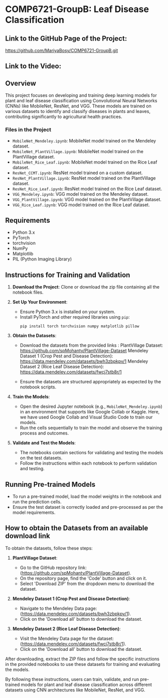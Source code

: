# COMP6721-GroupB: Leaf Disease Classification

## Link to the GitHub Page of the Project: 
https://github.com/MariyaBosy/COMP6721-GroupB.git

## Link to the Video: 

## Overview

This project focuses on developing and training deep learning models for plant and leaf disease classification using Convolutional Neural Networks (CNNs) like MobileNet, ResNet, and VGG. These models are trained on various datasets to identify and classify diseases in plants and leaves, contributing significantly to agricultural health practices.

### Files in the Project

- `MobileNet_Mendeley.ipynb`: MobileNet model trained on the Mendeley dataset.
- `MobileNet_PlantVillage.ipynb`: MobileNet model trained on the PlantVillage dataset.
- `MobileNet_Rice_Leaf.ipynb`: MobileNet model trained on the Rice Leaf dataset.
- `ResNet_CCMT.ipynb`: ResNet model trained on a custom dataset.
- `ResNet_PlantVillage.ipynb`: ResNet model trained on the PlantVillage dataset.
- `ResNet_Rice_Leaf.ipynb`: ResNet model trained on the Rice Leaf dataset.
- `VGG_Mendeley.ipynb`: VGG model trained on the Mendeley dataset.
- `VGG_PlantVillage.ipynb`: VGG model trained on the PlantVillage dataset.
- `VGG_Rice_Leaf.ipynb`: VGG model trained on the Rice Leaf dataset.

## Requirements

- Python 3.x
- PyTorch
- torchvision
- NumPy
- Matplotlib
- PIL (Python Imaging Library)

## Instructions for Training and Validation

1. **Download the Project**: Clone or download the zip file containing all the notebook files.

2. **Set Up Your Environment**:
   - Ensure Python 3.x is installed on your system.
   - Install PyTorch and other required libraries using `pip`:
     ```
     pip install torch torchvision numpy matplotlib pillow
     ```

3. **Obtain the Datasets**:
   - Download the datasets from the provided links :
        PlantVillage Dataset: https://github.com/spMohanty/PlantVillage-Dataset
        Mendeley Dataset 1 (Crop Pest and Disease Detection): https://data.mendeley.com/datasets/bwh3zbpkpv/1
        Mendeley Dataset 2 (Rice Leaf Disease Detection): https://data.mendeley.com/datasets/fwcj7stb8r/1

   - Ensure the datasets are structured appropriately as expected by the notebook scripts.

4. **Train the Models**:
   - Open the desired Jupyter notebook (e.g., `MobileNet_Mendeley.ipynb`) in an environment that supports like Google Collab or Kaggle. Here, we have used Google Collab and Visual Studio Code to train our models.
   - Run the cells sequentially to train the model and observe the training process and outcomes.

5. **Validate and Test the Models**:
   - The notebooks contain sections for validating and testing the models on the test datasets.
   - Follow the instructions within each notebook to perform validation and testing.

## Running Pre-trained Models

- To run a pre-trained model, load the model weights in the notebook and run the prediction cells.
- Ensure the test dataset is correctly loaded and pre-processed as per the model requirements.


## How to obtain the Datasets from an available download link

To obtain the datasets, follow these steps:

1. **PlantVillage Dataset**:
   - Go to the GitHub repository link: (https://github.com/spMohanty/PlantVillage-Dataset).
   - On the repository page, find the 'Code' button and click on it.
   - Select 'Download ZIP' from the dropdown menu to download the dataset.

2. **Mendeley Dataset 1 (Crop Pest and Disease Detection)**:
   - Navigate to the Mendeley Data page: (https://data.mendeley.com/datasets/bwh3zbpkpv/1).
   - Click on the 'Download all' button to download the dataset.

3. **Mendeley Dataset 2 (Rice Leaf Disease Detection)**:
   - Visit the Mendeley Data page for the dataset: (https://data.mendeley.com/datasets/fwcj7stb8r/1).
   - Click on the 'Download all' button to download the dataset.

After downloading, extract the ZIP files and follow the specific instructions in the provided notebooks to use these datasets for training and evaluating the models.


By following these instructions, users can train, validate, and run pre-trained models for plant and leaf disease classification across different datasets using CNN architectures like MobileNet, ResNet, and VGG.